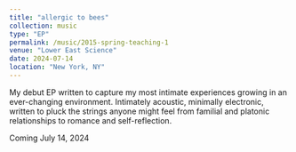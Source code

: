 ```yaml
---
title: "allergic to bees"
collection: music
type: "EP"
permalink: /music/2015-spring-teaching-1
venue: "Lower East Science"
date: 2024-07-14
location: "New York, NY"
---
```


My debut EP written to capture my most intimate experiences growing in an ever-changing environment. Intimately acoustic, minimally electronic, written to pluck the strings anyone might feel from familial and platonic relationships to romance and self-reflection.

Coming July 14, 2024
